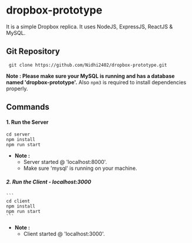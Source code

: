 # dropbox-prototype

 It is a simple Dropbox replica. It uses NodeJS, ExpressJS, ReactJS & MySQL.

 ## Git Repository

 ```
  git clone https://github.com/Nidhi2402/dropbox-prototype.git 
 
```

 **Note : Please make sure your MySQL is running and has a database named 'dropbox-prototype'.** Also `npm3` is required to install dependencies properly.

 ## Commands

 #### 1. Run the Server
   ```
   cd server
   npm install
   npm run start
 ```
  - **Note :** 
     - Server started @ 'localhost:8000'.
     - Make sure 'mysql' is running on your machine.
     
 ##### 2. Run the Client - localhost:3000
    ```
    cd client
    npm install
    npm run start
    ```
 - **Note :**
     - Client started @ 'localhost:3000'.
